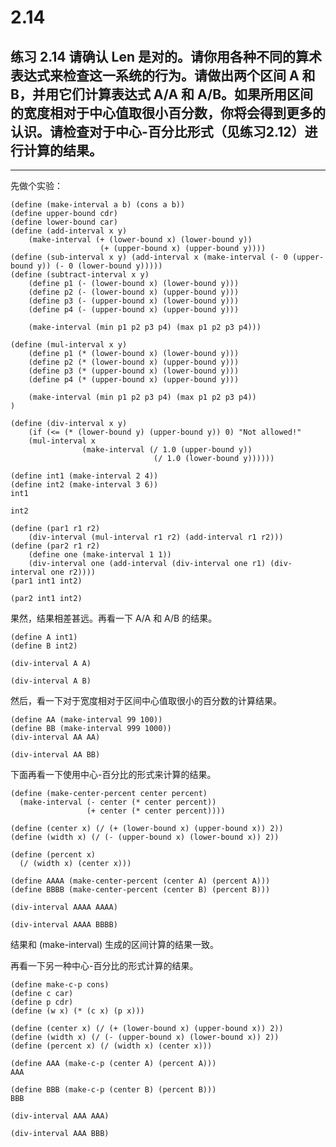# 2.14

## 练习 2.14 请确认 Len 是对的。请你用各种不同的算术表达式来检查这一系统的行为。请做出两个区间 A 和 B，并用它们计算表达式 A/A 和 A/B。如果所用区间的宽度相对于中心值取很小百分数，你将会得到更多的认识。请检查对于中心-百分比形式（见练习2.12）进行计算的结果。

---
先做个实验：

```eval-scheme
(define (make-interval a b) (cons a b))
(define upper-bound cdr)
(define lower-bound car)
(define (add-interval x y) 
    (make-interval (+ (lower-bound x) (lower-bound y))
                    (+ (upper-bound x) (upper-bound y))))
(define (sub-interval x y) (add-interval x (make-interval (- 0 (upper-bound y)) (- 0 (lower-bound y)))))
(define (subtract-interval x y)
    (define p1 (- (lower-bound x) (lower-bound y)))
    (define p2 (- (lower-bound x) (upper-bound y)))
    (define p3 (- (upper-bound x) (lower-bound y)))
    (define p4 (- (upper-bound x) (upper-bound y)))
    
    (make-interval (min p1 p2 p3 p4) (max p1 p2 p3 p4)))

(define (mul-interval x y)
    (define p1 (* (lower-bound x) (lower-bound y)))
    (define p2 (* (lower-bound x) (upper-bound y)))
    (define p3 (* (upper-bound x) (lower-bound y)))
    (define p4 (* (upper-bound x) (upper-bound y)))

    (make-interval (min p1 p2 p3 p4) (max p1 p2 p3 p4))
)

(define (div-interval x y)
    (if (<= (* (lower-bound y) (upper-bound y)) 0) "Not allowed!"
    (mul-interval x
                (make-interval (/ 1.0 (upper-bound y))
                                (/ 1.0 (lower-bound y))))))

(define int1 (make-interval 2 4))
(define int2 (make-interval 3 6))
int1
```

```eval-scheme
int2
```

```eval-scheme
(define (par1 r1 r2) 
    (div-interval (mul-interval r1 r2) (add-interval r1 r2)))
(define (par2 r1 r2)
    (define one (make-interval 1 1))
    (div-interval one (add-interval (div-interval one r1) (div-interval one r2))))
(par1 int1 int2)
```

```eval-scheme
(par2 int1 int2)
```

果然，结果相差甚远。再看一下 A/A 和 A/B 的结果。

```eval-scheme
(define A int1)
(define B int2)

(div-interval A A)
```

```eval-scheme
(div-interval A B)
```

然后，看一下对于宽度相对于区间中心值取很小的百分数的计算结果。

```eval-scheme
(define AA (make-interval 99 100))
(define BB (make-interval 999 1000))
(div-interval AA AA)
```

```eval-scheme
(div-interval AA BB)
```

下面再看一下使用中心-百分比的形式来计算的结果。

```eval-scheme
(define (make-center-percent center percent)
  (make-interval (- center (* center percent))
                 (+ center (* center percent))))

(define (center x) (/ (+ (lower-bound x) (upper-bound x)) 2))
(define (width x) (/ (- (upper-bound x) (lower-bound x)) 2))

(define (percent x)
  (/ (width x) (center x)))

(define AAAA (make-center-percent (center A) (percent A)))
(define BBBB (make-center-percent (center B) (percent B)))

(div-interval AAAA AAAA)
```

```eval-scheme
(div-interval AAAA BBBB)
```

结果和 (make-interval) 生成的区间计算的结果一致。


再看一下另一种中心-百分比的形式计算的结果。

```eval-scheme
(define make-c-p cons)
(define c car)
(define p cdr)
(define (w x) (* (c x) (p x)))

(define (center x) (/ (+ (lower-bound x) (upper-bound x)) 2))
(define (width x) (/ (- (upper-bound x) (lower-bound x)) 2))
(define (percent x) (/ (width x) (center x)))

(define AAA (make-c-p (center A) (percent A)))
AAA
```

```eval-scheme
(define BBB (make-c-p (center B) (percent B)))
BBB
```

```eval-scheme
(div-interval AAA AAA)
```

```eval-scheme
(div-interval AAA BBB)
```